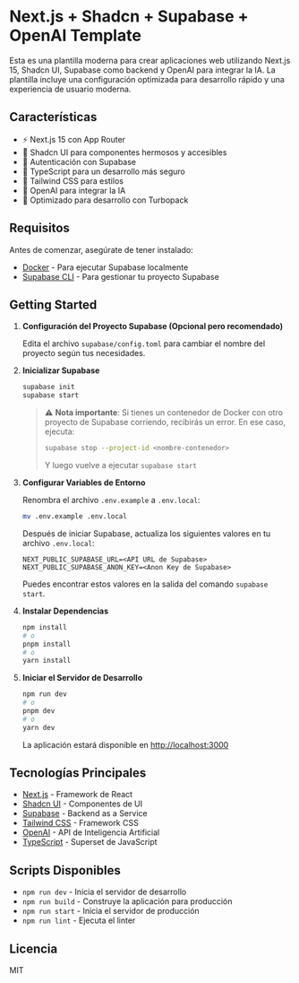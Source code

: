 # Next.js + Shadcn + Supabase + OpenAI Template

Esta es una plantilla moderna para crear aplicaciones web utilizando Next.js 15, Shadcn UI,  Supabase como backend y OpenAI para integrar la IA. La plantilla incluye una configuración optimizada para desarrollo rápido y una experiencia de usuario moderna.

## Características

- ⚡️ Next.js 15 con App Router
- 🎨 Shadcn UI para componentes hermosos y accesibles
- 🔐 Autenticación con Supabase
- 🎯 TypeScript para un desarrollo más seguro
- 🎨 Tailwind CSS para estilos
- 🧠 OpenAI para integrar la IA
- 🚀 Optimizado para desarrollo con Turbopack

## Requisitos

Antes de comenzar, asegúrate de tener instalado:

- [Docker](https://docs.docker.com/get-docker/) - Para ejecutar Supabase localmente
- [Supabase CLI](https://supabase.com/docs/guides/cli) - Para gestionar tu proyecto Supabase

## Getting Started

1. **Configuración del Proyecto Supabase (Opcional pero recomendado)**

   Edita el archivo `supabase/config.toml` para cambiar el nombre del proyecto según tus necesidades.

2. **Inicializar Supabase**

   ```bash
   supabase init
   supabase start
   ```

   > ⚠️ **Nota importante**: Si tienes un contenedor de Docker con otro proyecto de Supabase corriendo, recibirás un error. En ese caso, ejecuta:
   > ```bash
   > supabase stop --project-id <nombre-contenedor>
   > ```
   > Y luego vuelve a ejecutar `supabase start`

3. **Configurar Variables de Entorno**

   Renombra el archivo `.env.example` a `.env.local`:

   ```bash
   mv .env.example .env.local
   ```

   Después de iniciar Supabase, actualiza los siguientes valores en tu archivo `.env.local`:

   ```
   NEXT_PUBLIC_SUPABASE_URL=<API URL de Supabase>
   NEXT_PUBLIC_SUPABASE_ANON_KEY=<Anon Key de Supabase>
   ```

   Puedes encontrar estos valores en la salida del comando `supabase start`.

4. **Instalar Dependencias**

   ```bash
   npm install
   # o
   pnpm install
   # o
   yarn install
   ```

5. **Iniciar el Servidor de Desarrollo**

   ```bash
   npm run dev
   # o
   pnpm dev
   # o
   yarn dev
   ```

   La aplicación estará disponible en [http://localhost:3000](http://localhost:3000)

## Tecnologías Principales

- [Next.js](https://nextjs.org/) - Framework de React
- [Shadcn UI](https://ui.shadcn.com/) - Componentes de UI
- [Supabase](https://supabase.com/) - Backend as a Service
- [Tailwind CSS](https://tailwindcss.com/) - Framework CSS
- [OpenAI](https://platform.openai.com/docs/overview) - API de Inteligencia Artificial
- [TypeScript](https://www.typescriptlang.org/) - Superset de JavaScript

## Scripts Disponibles

- `npm run dev` - Inicia el servidor de desarrollo
- `npm run build` - Construye la aplicación para producción
- `npm run start` - Inicia el servidor de producción
- `npm run lint` - Ejecuta el linter

## Licencia

MIT
